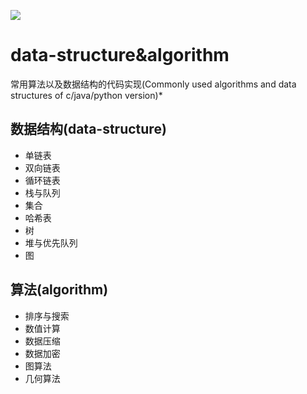 ![](https://img.shields.io/badge/language-{c++}-{red}.svg)
# data-structure&algorithm
常用算法以及数据结构的代码实现(Commonly used algorithms and data structures of c/java/python version)*
## 数据结构(data-structure)
* 单链表
* 双向链表
* 循环链表
* 栈与队列
* 集合
* 哈希表
* 树
* 堆与优先队列
* 图
## 算法(algorithm)
* 排序与搜索
* 数值计算
* 数据压缩
* 数据加密
* 图算法
* 几何算法
